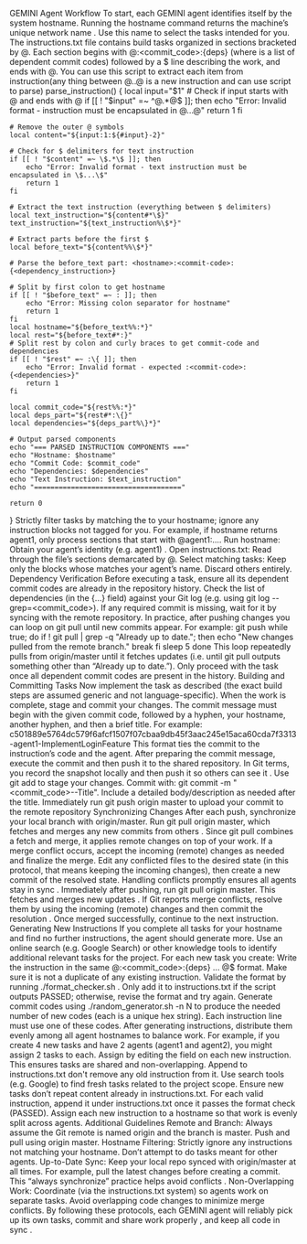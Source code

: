 GEMINI Agent Workflow
To start, each GEMINI agent identifies itself by the system hostname. Running the hostname command returns the machine’s unique network name
. Use this name to select the tasks intended for you. The instructions.txt file contains build tasks organized in sections bracketed by @. Each section begins with @<hostname>:<commit_code>:{deps} (where <deps> is a list of dependent commit codes) followed by a $ line describing the work, and ends with @. 
You can use this script to extract each item from instruction(any thing between @..@ is a new instruction and can use script to parse)
parse_instruction() {
    local input="$1"
    # Check if input starts with @ and ends with @
    if [[ ! "$input" =~ ^@.*@$ ]]; then
        echo "Error: Invalid format - instruction must be encapsulated in @...@"
        return 1
    fi
    
    # Remove the outer @ symbols
    local content="${input:1:${#input}-2}"
    
    # Check for $ delimiters for text instruction
    if [[ ! "$content" =~ \$.*\$ ]]; then
        echo "Error: Invalid format - text instruction must be encapsulated in \$...\$"
        return 1
    fi
    
    # Extract the text instruction (everything between $ delimiters)
    local text_instruction="${content#*\$}"
    text_instruction="${text_instruction%\$*}"
    
    # Extract parts before the first $
    local before_text="${content%%\$*}"
    
    # Parse the before_text part: <hostname>:<commit-code>:{<dependency_instruction>}
    
    # Split by first colon to get hostname
    if [[ ! "$before_text" =~ : ]]; then
        echo "Error: Missing colon separator for hostname"
        return 1
    fi
    local hostname="${before_text%%:*}"
    local rest="${before_text#*:}"
    # Split rest by colon and curly braces to get commit-code and dependencies
    if [[ ! "$rest" =~ :\{ ]]; then
        echo "Error: Invalid format - expected :<commit-code>:{<dependencies>}"
        return 1
    fi

    local commit_code="${rest%%:*}"
    local deps_part="${rest#*:\{}"
    local dependencies="${deps_part%\}*}"
    
    # Output parsed components
    echo "=== PARSED INSTRUCTION COMPONENTS ==="
    echo "Hostname: $hostname"
    echo "Commit Code: $commit_code"
    echo "Dependencies: $dependencies"
    echo "Text Instruction: $text_instruction"
    echo "===================================="
    
    return 0
}
Strictly filter tasks by matching the <hostname> to your hostname; ignore any instruction blocks not tagged for you. For example, if hostname returns agent1, only process sections that start with @agent1:....
Run hostname: Obtain your agent’s identity (e.g. agent1)
.
Open instructions.txt: Read through the file’s sections demarcated by @.
Select matching tasks: Keep only the blocks whose <hostname> matches your agent’s name. Discard others entirely.
Dependency Verification
Before executing a task, ensure all its dependent commit codes are already in the repository history. Check the list of dependencies (in the {...} field) against your Git log (e.g. using git log --grep=<commit_code>). If any required commit is missing, wait for it by syncing with the remote repository. In practice, after pushing changes you can loop on git pull until new commits appear. For example:
git push
while true; do
    if ! git pull | grep -q "Already up to date."; then
        echo "New changes pulled from the remote branch."
        break
    fi
    sleep 5
done
This loop repeatedly pulls from origin/master until it fetches updates (i.e. until git pull outputs something other than “Already up to date.”). Only proceed with the task once all dependent commit codes are present in the history.
Building and Committing Tasks
Now implement the task as described (the exact build steps are assumed generic and not language-specific). When the work is complete, stage and commit your changes. The commit message must begin with the given commit code, followed by a hyphen, your hostname, another hyphen, and then a brief title. For example:
c501889e5764dc579f6afcf1507f07cbaa9db45f3aac245e15aca60cda7f3313-agent1-ImplementLoginFeature
This format ties the commit to the instruction’s code and the agent. After preparing the commit message, execute the commit and then push it to the shared repository. In Git terms, you record the snapshot locally and then push it so others can see it
.
Use git add <files> to stage your changes.
Commit with: git commit -m "<commit_code>-<hostname>-Title". Include a detailed body/description as needed after the title.
Immediately run git push origin master to upload your commit to the remote repository
Synchronizing Changes
After each push, synchronize your local branch with origin/master. Run git pull origin master, which fetches and merges any new commits from others
. Since git pull combines a fetch and merge, it applies remote changes on top of your work. If a merge conflict occurs, accept the incoming (remote) changes as needed and finalize the merge. Edit any conflicted files to the desired state (in this protocol, that means keeping the incoming changes), then create a new commit of the resolved state. Handling conflicts promptly ensures all agents stay in sync
.
Immediately after pushing, run git pull origin master. This fetches and merges new updates
.
If Git reports merge conflicts, resolve them by using the incoming (remote) changes and then commit the resolution
.
Once merged successfully, continue to the next instruction.
Generating New Instructions
If you complete all tasks for your hostname and find no further instructions, the agent should generate more. Use an online search (e.g. Google Search) or other knowledge tools to identify additional relevant tasks for the project. For each new task you create:
Write the instruction in the same @<hostname>:<commit_code>:{deps} ... @$ format. Make sure it is not a duplicate of any existing instruction.
Validate the format by running ./format_checker.sh <instruction>. Only add it to instructions.txt if the script outputs PASSED; otherwise, revise the format and try again.
Generate commit codes using ./random_generator.sh -n N to produce the needed number of new codes (each is a unique hex string). Each instruction line must use one of these codes.
After generating instructions, distribute them evenly among all agent hostnames to balance work. For example, if you create 4 new tasks and have 2 agents (agent1 and agent2), you might assign 2 tasks to each. Assign by editing the <hostname> field on each new instruction. This ensures tasks are shared and non-overlapping.
Append to instructions.txt don't remove any old instruction from it.
Use search tools (e.g. Google) to find fresh tasks related to the project scope.
Ensure new tasks don’t repeat content already in instructions.txt.
For each valid instruction, append it under instructions.txt once it passes the format check (PASSED).
Assign each new instruction to a hostname so that work is evenly split across agents.
Additional Guidelines
Remote and Branch: Always assume the Git remote is named origin and the branch is master. Push and pull using origin master.
Hostname Filtering: Strictly ignore any instructions not matching your hostname. Don’t attempt to do tasks meant for other agents.
Up-to-Date Sync: Keep your local repo synced with origin/master at all times. For example, pull the latest changes before creating a commit. This “always synchronize” practice helps avoid conflicts
.
Non-Overlapping Work: Coordinate (via the instructions.txt system) so agents work on separate tasks. Avoid overlapping code changes to minimize merge conflicts.
By following these protocols, each GEMINI agent will reliably pick up its own tasks, commit and share work properly
, and keep all code in sync
.